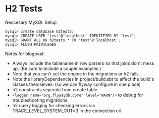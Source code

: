 H2 Tests
=====================================================================

Neccesary MySQL Setup

	mysql> create database h2tests;
	mysql> CREATE USER 'test'@'localhost' IDENTIFIED BY 'test';
	mysql> GRANT ALL ON h2tests.* TO 'test'@'localhost';
	mysql> FLUSH PRIVILEGES

Notes for blogpost:

- Always include the tablename in row parsers so that joins don't mess up. (Be sure to include a couple examples.)
- Note that you can't set the engine in the migrations or h2 fails.
- Note the libraryDependencies in project/build.sbt to affect the build's classes themselves. (so we can flyway configure in one place)
- h2 constraints seperate from create table
- `<logger name="org.flywaydb.core" level="WARN"/>` to debug for troubleshooting migrations
- h2 query logging for checking errors via TRACE_LEVEL_SYSTEM_OUT=3 in the connection url